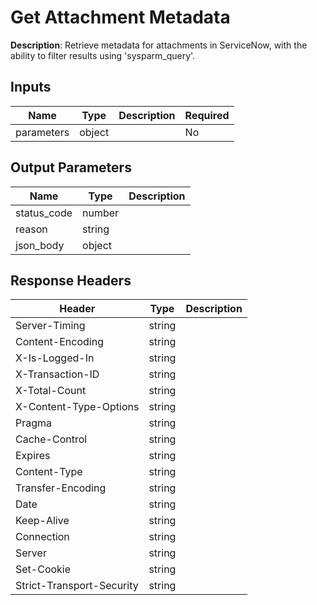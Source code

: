 # Get Attachment Metadata

**Description**: Retrieve metadata for attachments in ServiceNow, with the ability to filter results using 'sysparm_query'.

## Inputs

| Name | Type | Description | Required |
|------|------|-------------|----------|
| parameters | object |  | No |

## Output Parameters

| Name | Type | Description |
|------|------|-------------|
| status_code | number |  |
| reason | string |  |
| json_body | object |  |

## Response Headers

| Header | Type | Description |
|--------|------|-------------|
| Server-Timing | string |  |
| Content-Encoding | string |  |
| X-Is-Logged-In | string |  |
| X-Transaction-ID | string |  |
| X-Total-Count | string |  |
| X-Content-Type-Options | string |  |
| Pragma | string |  |
| Cache-Control | string |  |
| Expires | string |  |
| Content-Type | string |  |
| Transfer-Encoding | string |  |
| Date | string |  |
| Keep-Alive | string |  |
| Connection | string |  |
| Server | string |  |
| Set-Cookie | string |  |
| Strict-Transport-Security | string |  |